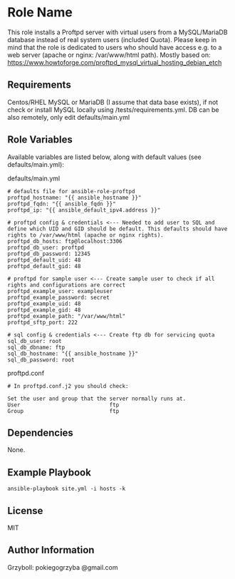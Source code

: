 Role Name
=========
This role installs a Proftpd server with virtual users from a MySQL/MariaDB database instead of real system users (included Quota).
Please keep in mind that the role is dedicated to users who should have access e.g. to a web server (apache or nginx: /var/www/html path).
Mostly based on: https://www.howtoforge.com/proftpd_mysql_virtual_hosting_debian_etch

Requirements
------------
Centos/RHEL
MySQL or MariaDB (I assume that data base exists), if not check or install MySQL locally using /tests/requirements.yml.
DB can be also remotely, only edit defaults/main.yml

Role Variables
--------------
Available variables are listed below, along with default values (see defaults/main.yml):

defaults/main.yml

```
# defaults file for ansible-role-proftpd
proftpd_hostname: "{{ ansible_hostname }}"
proftpd_fqdn: "{{ ansible_fqdn }}"
proftpd_ip: "{{ ansible_default_ipv4.address }}"

# proftpd config & credentials <--- Needed to add user to SQL and define which UID and GID should be default. This defaults should have rights to /var/www/html (apache or nginx rights).
proftpd_db_hosts: ftp@localhost:3306
proftpd_db_user: proftpd
proftpd_db_password: 12345
proftpd_default_uid: 48
proftpd_default_gid: 48

# proftpd for sample user <--- Create sample user to check if all rights and configurations are correct
proftpd_example_user: exampleuser
proftpd_example_password: secret
proftpd_example_uid: 48
proftpd_example_gid: 48
proftpd_example_path: "/var/www/html"
proftpd_sftp_port: 222

# sql config & credentials <--- Create ftp db for servicing quota
sql_db_user: root
sql_db_dbname: ftp
sql_db_hostname: "{{ ansible_hostname }}"
sql_db_password: root
```
proftpd.conf
```
# In proftpd.conf.j2 you should check:

Set the user and group that the server normally runs at.
User                            ftp
Group                           ftp
```

Dependencies
------------
None.


Example Playbook
----------------

```
ansible-playbook site.yml -i hosts -k

```

License
-------
MIT

Author Information
------------------
Grzyboll: pokiegogrzyba @gmail.com
